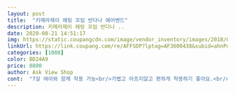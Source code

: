 ```yaml
---
layout: post 
title:  "키메라제이 헤링 꼬임 반다나 헤어밴드" 
description: 키메라제이 헤링 꼬임 반다나 ..
date: 2020-08-21 14:51:17 
img: https://static.coupangcdn.com/image/vendor_inventory/images/2018/07/09/13/4/3f9d94b8-dd5c-46e9-b9f7-226cc4eafc3c.jpg 
linkUrl: https://link.coupang.com/re/AFFSDP?lptag=AF3600438&subid=ahnPublicAsk&pageKey=108114315&itemId=327218010&vendorItemId=71138951287&traceid=V0-113-7dd6622f32a6a48b 
categories: [1008] 
color: BD24A9 
price: 8800 
author: Ask View Shop 
cont:  "7살 여아와 함께 착용 가능<br/>가볍고 아프지않고 편하게 착용하기 좋아요.<br/><br/>걸리적 거리고 흘러내리는거 불편해서 착용 한 후 부터는 밴드만큼 편한게 없더라고요.<br/><br/>귀 뒤가 많이.<br/>아프지.<br/>않아서 좋아요.<br/><br/>귀뒤랑 머리아프다고 머리띠 안차는 아인데<br/>너무 마음에 들어요! 패턴 헤어밴드 사고싶었는데 시중에 파는건 흔하고 튀어서 안샀는데 이건 지나치게 요란하지도 않고 예쁩니다! 어느 코디에도 어울릴것 같아요.<br/><br/>또 이용할게요<br/>묶음배송으로 배송비 절약해서.<br/>.<br/>두개주문ㅎ<br/>배송 이틀걸렸고<br/>밴드가 넓어서 자외선으로부터 정수리도 보호되고 제가 정수리쪽 숱이 빈약해서 가리는 목적으로도 좋고요.<br/>.<br/> 바캉스가서 잘 쓸듯 해용 ^^<br/>아참 사은품으로 주신 고무밴드도 감사해요! 타사이트에선 그냥 검정고무줄 주는데 키메라제이는 사은품도 아무거나 안주시고 진짜 예쁜거 주셨네요! 작은선물이지만 세심한 정성이 느껴져서 받는 사람 기쁘게 해주네요.<br/> 소확행이예요<br/>어느정도 사용하다보면 교체해줘야 하는터라.<br/>.<br/><br/>예쁜상품+사은품+빠른배송+안전한 포장 감사드려요<br/>오히려.<br/>.<br/>밴딩이 헐거워서 편하고.<br/>.<br/> 두깨에 비해.<br/>.<br/> 안에는 얇은 머리띠 한줄이 들어가 있네요.<br/><br/>요건 괜찮으서 너무 만족합니다.<br/><br/>요즘 아주 애용하고있어요<br/>이번에는 새로운거로 첫 구매해보았어요.<br/><br/>일단 8,900원으로 가격 만족스럽고요.<br/><br/>일반 머리띠는  30분도 안돼서 두통에 귀 뒤가 너무 아픈데<br/>저는 세시간 이상 착용하면 두통이 좀 있는것 같지만 다른것에 비하면 대만족입니다<br/>제가 예민해서 귀 뒤에가 꽉 끼는거 못하는데 이건 안아픕니다.<br/> 오래 착용해도 괜찮을것 같아요.<br/><br/>하루 종일 잘 차고 다녔어요<br/>헤어밴드 없이 살 수 없는 매니아인데요.<br/><br/>혹여.<br/>.<br/> 귀 뒷부분 아플까?!.<br/>.<br/> 밴딩이 조일까 걱정했는데.<br/>.<br/><br/>" 
---
```

